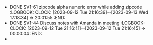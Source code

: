 - DONE SV1-61 zipcode alpha numeric error while adding zipcode
  :LOGBOOK:
  CLOCK: [2023-09-12 Tue 21:16:39]--[2023-09-13 Wed 17:18:34] =>  20:01:55
  :END:
- DONE SV1-44 Discuss notes with Amanda in meeting
  :LOGBOOK:
  CLOCK: [2023-09-12 Tue 21:16:41]--[2023-09-12 Tue 21:16:45] =>  00:00:04
  :END:
-